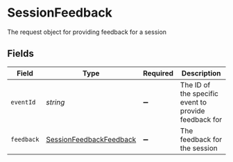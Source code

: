 # SessionFeedback

The request object for providing feedback for a session


## Fields

| Field                                                                     | Type                                                                      | Required                                                                  | Description                                                               |
| ------------------------------------------------------------------------- | ------------------------------------------------------------------------- | ------------------------------------------------------------------------- | ------------------------------------------------------------------------- |
| `eventId`                                                                 | *string*                                                                  | :heavy_minus_sign:                                                        | The ID of the specific event to provide feedback for                      |
| `feedback`                                                                | [SessionFeedbackFeedback](../../models/shared/sessionfeedbackfeedback.md) | :heavy_minus_sign:                                                        | The feedback for the session                                              |